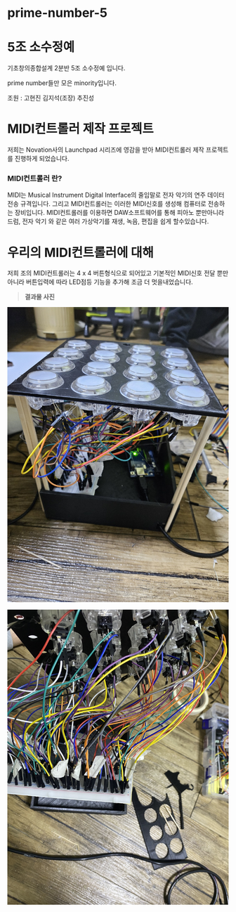 # prime-number-5

# 5조 소수정예

기초창의종합설계 2분반 5조 소수정예 입니다.

prime number들만 모은 minority입니다.

조원 : 고현진 김지석(조장) 추진성

# MIDI컨트롤러 제작 프로젝트

저희는 Novation사의 Launchpad 시리즈에 영감을 받아 MIDI컨트롤러 제작 프로젝트를 진행하게 되었습니다.

### MIDI컨트롤러 란?

MIDI는 Musical Instrument Digital Interface의 줄임말로 전자 악기의 연주 데이터 전송 규격입니다. 그리고 MIDI컨트롤러는 이러한 MIDI신호를 생성해 컴퓨터로 전송하는 장비입니다. MIDI컨트롤러를 이용하면 DAW소프트웨어를 통해 피아노 뿐만아니라 드럼, 전자 악기 와 같은 여러 가상악기를 재생, 녹음, 편집을 쉽게 할수있습니다.

# 우리의 MIDI컨트롤러에 대해

저희 조의 MIDI컨트롤러는 4 x 4 버튼형식으로 되어있고 기본적인 MIDI신호 전달 뿐만아니라 버튼입력에 따라 LED점등 기능을 추가해 조금 더 멋을내었습니다.

>**결과물 사진**

![내부1](사진영상/내부모습.jpg)

![내부2](사진영상/내부모습2.jpg)
